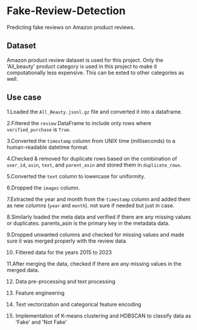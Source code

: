 # Fake-Review-Detection
Predicting fake reviews on Amazon product reviews.

## Dataset
Amazon product review dataset is used for this project. Only the 'All_beauty' product category is used in this project to make it computationally less expensive. This can be exted to other categories as well.

## Use case 
1.Loaded the `All_Beauty.jsonl.gz` file and converted it into a dataframe.

2.Filtered the `review` DataFrame to include only rows where `verified_purchase` is `True`.

3.Converted the `timestamp` column from UNIX time (milliseconds) to a human-readable datetime format.

4.Checked & removed for duplicate rows based on the combination of `user_id`, `asin`, `text`, and `parent_asin` and stored them in `duplicate_rows`.

5.Converted the `text` column to lowercase for uniformity.

6.Dropped the `images` column.

7.Extracted the year and month from the `timestamp` column and added them as new columns (`year` and `month`). not sure if needed but just in case.

8.Similarly loaded the meta data and verified if there are any missing values or duplicates. parents_asin is the primary key in the metadata data.

9.Dropped unwanted columns and checked for missing values and made sure it was merged properly with the review data.

10. Filtered data for the years 2015 to 2023

11.After merging the data, checked if there are any missing values in the merged data. 

12. Data pre-processing and text processing

13. Feature engineering

14. Text vectorization and categorical feature encoding

15. Implementation of K-means clustering and HDBSCAN to classify data as 'Fake' and 'Not Fake'


